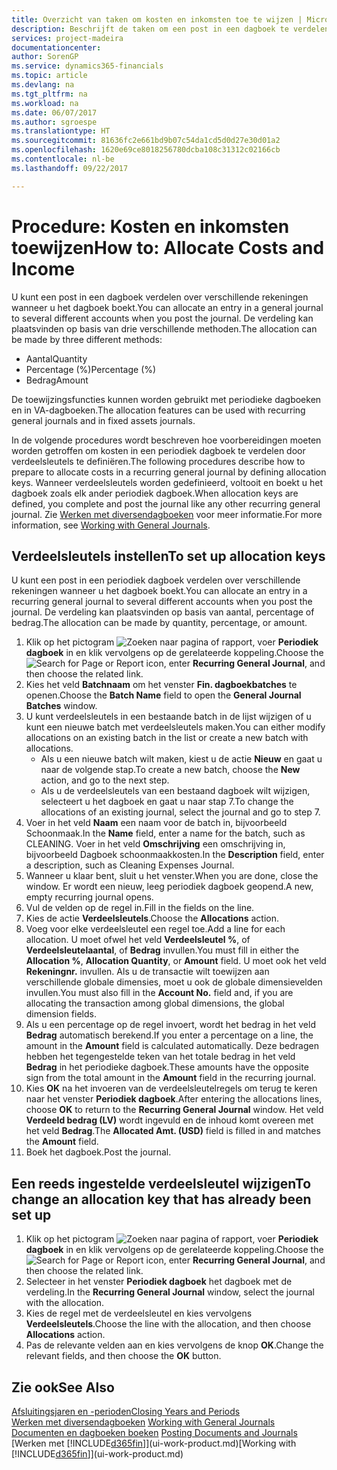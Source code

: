 ```yaml
---
title: Overzicht van taken om kosten en inkomsten toe te wijzen | Microsoft Docs
description: Beschrijft de taken om een post in een dagboek te verdelen over verschillende rekeningen wanneer u het dagboek boekt.
services: project-madeira
documentationcenter: 
author: SorenGP
ms.service: dynamics365-financials
ms.topic: article
ms.devlang: na
ms.tgt_pltfrm: na
ms.workload: na
ms.date: 06/07/2017
ms.author: sgroespe
ms.translationtype: HT
ms.sourcegitcommit: 81636fc2e661bd9b07c54da1cd5d0d27e30d01a2
ms.openlocfilehash: 1620e69ce8018256780dcba108c31312c02166cb
ms.contentlocale: nl-be
ms.lasthandoff: 09/22/2017

---
```

# <a name="how-to-allocate-costs-and-income"></a><span data-ttu-id="6f549-103">Procedure: Kosten en inkomsten toewijzen</span><span class="sxs-lookup"><span data-stu-id="6f549-103">How to: Allocate Costs and Income</span></span>
<span data-ttu-id="6f549-104">U kunt een post in een dagboek verdelen over verschillende rekeningen wanneer u het dagboek boekt.</span><span class="sxs-lookup"><span data-stu-id="6f549-104">You can allocate an entry in a general journal to several different accounts when you post the journal.</span></span> <span data-ttu-id="6f549-105">De verdeling kan plaatsvinden op basis van drie verschillende methoden.</span><span class="sxs-lookup"><span data-stu-id="6f549-105">The allocation can be made by three different methods:</span></span>

* <span data-ttu-id="6f549-106">Aantal</span><span class="sxs-lookup"><span data-stu-id="6f549-106">Quantity</span></span>
* <span data-ttu-id="6f549-107">Percentage (%)</span><span class="sxs-lookup"><span data-stu-id="6f549-107">Percentage (%)</span></span>
* <span data-ttu-id="6f549-108">Bedrag</span><span class="sxs-lookup"><span data-stu-id="6f549-108">Amount</span></span>

<span data-ttu-id="6f549-109">De toewijzingsfuncties kunnen worden gebruikt met periodieke dagboeken en in VA-dagboeken.</span><span class="sxs-lookup"><span data-stu-id="6f549-109">The allocation features can be used with recurring general journals and in fixed assets journals.</span></span>
<!--You can also distribute the cost or revenue of a line to an intercompany partner when you post a sales or purchase document. When you post the document, a line will be posted in your general journal, and a corresponding line will be created in the intercompany outbox.-->

<span data-ttu-id="6f549-110">In de volgende procedures wordt beschreven hoe voorbereidingen moeten worden getroffen om kosten in een periodiek dagboek te verdelen door verdeelsleutels te definiëren.</span><span class="sxs-lookup"><span data-stu-id="6f549-110">The following procedures describe how to prepare to allocate costs in a recurring general journal by defining allocation keys.</span></span> <span data-ttu-id="6f549-111">Wanneer verdeelsleutels worden gedefinieerd, voltooit en boekt u het dagboek zoals elk ander periodiek dagboek.</span><span class="sxs-lookup"><span data-stu-id="6f549-111">When allocation keys are defined, you complete and post the journal like any other recurring general journal.</span></span> <span data-ttu-id="6f549-112">Zie [Werken met diversendagboeken](ui-work-general-journals.md) voor meer informatie.</span><span class="sxs-lookup"><span data-stu-id="6f549-112">For more information, see [Working with General Journals](ui-work-general-journals.md).</span></span>

## <a name="to-set-up-allocation-keys"></a><span data-ttu-id="6f549-113">Verdeelsleutels instellen</span><span class="sxs-lookup"><span data-stu-id="6f549-113">To set up allocation keys</span></span>
<span data-ttu-id="6f549-114">U kunt een post in een periodiek dagboek verdelen over verschillende rekeningen wanneer u het dagboek boekt.</span><span class="sxs-lookup"><span data-stu-id="6f549-114">You can allocate an entry in a recurring general journal to several different accounts when you post the journal.</span></span> <span data-ttu-id="6f549-115">De verdeling kan plaatsvinden op basis van aantal, percentage of bedrag.</span><span class="sxs-lookup"><span data-stu-id="6f549-115">The allocation can be made by quantity, percentage, or amount.</span></span>
1. <span data-ttu-id="6f549-116">Klik op het pictogram ![Zoeken naar pagina of rapport](media/ui-search/search_small.png "pictogram Zoeken naar pagina of rapport"), voer **Periodiek dagboek** in en klik vervolgens op de gerelateerde koppeling.</span><span class="sxs-lookup"><span data-stu-id="6f549-116">Choose the ![Search for Page or Report](media/ui-search/search_small.png "Search for Page or Report icon") icon, enter **Recurring General Journal**, and then choose the related link.</span></span>
2. <span data-ttu-id="6f549-117">Kies het veld **Batchnaam** om het venster **Fin. dagboekbatches** te openen.</span><span class="sxs-lookup"><span data-stu-id="6f549-117">Choose the **Batch Name** field to open the **General Journal Batches** window.</span></span>
3. <span data-ttu-id="6f549-118">U kunt verdeelsleutels in een bestaande batch in de lijst wijzigen of u kunt een nieuwe batch met verdeelsleutels maken.</span><span class="sxs-lookup"><span data-stu-id="6f549-118">You can either modify allocations on an existing batch in the list or create a new batch with allocations.</span></span>
   * <span data-ttu-id="6f549-119">Als u een nieuwe batch wilt maken, kiest u de actie **Nieuw** en gaat u naar de volgende stap.</span><span class="sxs-lookup"><span data-stu-id="6f549-119">To create a new batch, choose the **New** action, and go to the next step.</span></span>
   * <span data-ttu-id="6f549-120">Als u de verdeelsleutels van een bestaand dagboek wilt wijzigen, selecteert u het dagboek en gaat u naar stap 7.</span><span class="sxs-lookup"><span data-stu-id="6f549-120">To change the allocations of an existing journal, select the journal and go to step 7.</span></span>    
4. <span data-ttu-id="6f549-121">Voer in het veld **Naam** een naam voor de batch in, bijvoorbeeld Schoonmaak.</span><span class="sxs-lookup"><span data-stu-id="6f549-121">In the **Name** field, enter a name for the batch, such as CLEANING.</span></span> <span data-ttu-id="6f549-122">Voer in het veld **Omschrijving** een omschrijving in, bijvoorbeeld Dagboek schoonmaakkosten.</span><span class="sxs-lookup"><span data-stu-id="6f549-122">In the **Description** field, enter a description, such as Cleaning Expenses Journal.</span></span>
5. <span data-ttu-id="6f549-123">Wanneer u klaar bent, sluit u het venster.</span><span class="sxs-lookup"><span data-stu-id="6f549-123">When you are done, close the window.</span></span> <span data-ttu-id="6f549-124">Er wordt een nieuw, leeg periodiek dagboek geopend.</span><span class="sxs-lookup"><span data-stu-id="6f549-124">A new, empty recurring journal opens.</span></span>
6. <span data-ttu-id="6f549-125">Vul de velden op de regel in.</span><span class="sxs-lookup"><span data-stu-id="6f549-125">Fill in the fields on the line.</span></span>
7. <span data-ttu-id="6f549-126">Kies de actie **Verdeelsleutels**.</span><span class="sxs-lookup"><span data-stu-id="6f549-126">Choose the **Allocations** action.</span></span>
8. <span data-ttu-id="6f549-127">Voeg voor elke verdeelsleutel een regel toe.</span><span class="sxs-lookup"><span data-stu-id="6f549-127">Add a line for each allocation.</span></span> <span data-ttu-id="6f549-128">U moet ofwel het veld **Verdeelsleutel %**, of **Verdeelsleutelaantal**, of **Bedrag** invullen.</span><span class="sxs-lookup"><span data-stu-id="6f549-128">You must fill in either the **Allocation %**, **Allocation Quantity**, or **Amount** field.</span></span> <span data-ttu-id="6f549-129">U moet ook het veld **Rekeningnr.** invullen. Als u de transactie wilt toewijzen aan verschillende globale dimensies, moet u ook de globale dimensievelden invullen.</span><span class="sxs-lookup"><span data-stu-id="6f549-129">You must also fill in the **Account No.** field and, if you are allocating the transaction among global dimensions, the global dimension fields.</span></span>
9. <span data-ttu-id="6f549-130">Als u een percentage op de regel invoert, wordt het bedrag in het veld **Bedrag** automatisch berekend.</span><span class="sxs-lookup"><span data-stu-id="6f549-130">If you enter a percentage on a line, the amount in the **Amount** field is calculated automatically.</span></span> <span data-ttu-id="6f549-131">Deze bedragen hebben het tegengestelde teken van het totale bedrag in het veld **Bedrag** in het periodieke dagboek.</span><span class="sxs-lookup"><span data-stu-id="6f549-131">These amounts have the opposite sign from the total amount in the **Amount** field in the recurring journal.</span></span>
10. <span data-ttu-id="6f549-132">Kies **OK** na het invoeren van de verdeelsleutelregels om terug te keren naar het venster **Periodiek dagboek**.</span><span class="sxs-lookup"><span data-stu-id="6f549-132">After entering the allocations lines, choose **OK** to return to the **Recurring General Journal** window.</span></span> <span data-ttu-id="6f549-133">Het veld **Verdeeld bedrag (LV)** wordt ingevuld en de inhoud komt overeen met het veld **Bedrag**.</span><span class="sxs-lookup"><span data-stu-id="6f549-133">The **Allocated Amt. (USD)** field is filled in and matches the **Amount** field.</span></span>
11. <span data-ttu-id="6f549-134">Boek het dagboek.</span><span class="sxs-lookup"><span data-stu-id="6f549-134">Post the journal.</span></span>

## <a name="to-change-an-allocation-key-that-has-already-been-set-up"></a><span data-ttu-id="6f549-135">Een reeds ingestelde verdeelsleutel wijzigen</span><span class="sxs-lookup"><span data-stu-id="6f549-135">To change an allocation key that has already been set up</span></span>
1. <span data-ttu-id="6f549-136">Klik op het pictogram ![Zoeken naar pagina of rapport](media/ui-search/search_small.png "pictogram Zoeken naar pagina of rapport"), voer **Periodiek dagboek** in en klik vervolgens op de gerelateerde koppeling.</span><span class="sxs-lookup"><span data-stu-id="6f549-136">Choose the ![Search for Page or Report](media/ui-search/search_small.png "Search for Page or Report icon") icon, enter **Recurring General Journal**, and then choose the related link.</span></span>
2. <span data-ttu-id="6f549-137">Selecteer in het venster **Periodiek dagboek** het dagboek met de verdeling.</span><span class="sxs-lookup"><span data-stu-id="6f549-137">In the **Recurring General Journal** window, select the journal with the allocation.</span></span>
3. <span data-ttu-id="6f549-138">Kies de regel met de verdeelsleutel en kies vervolgens **Verdeelsleutels**.</span><span class="sxs-lookup"><span data-stu-id="6f549-138">Choose the line with the allocation, and then choose **Allocations** action.</span></span>
4. <span data-ttu-id="6f549-139">Pas de relevante velden aan en kies vervolgens de knop **OK**.</span><span class="sxs-lookup"><span data-stu-id="6f549-139">Change the relevant fields, and then choose the **OK** button.</span></span>

## <a name="see-also"></a><span data-ttu-id="6f549-140">Zie ook</span><span class="sxs-lookup"><span data-stu-id="6f549-140">See Also</span></span>
[<span data-ttu-id="6f549-141">Afsluitingsjaren en -perioden</span><span class="sxs-lookup"><span data-stu-id="6f549-141">Closing Years and Periods</span></span>](year-close-years-periods.md)  
<span data-ttu-id="6f549-142">[Werken met diversendagboeken](ui-work-general-journals.md)  </span><span class="sxs-lookup"><span data-stu-id="6f549-142">[Working with General Journals](ui-work-general-journals.md)  </span></span>  
<span data-ttu-id="6f549-143">[Documenten en dagboeken boeken](ui-post-documents-journals.md)  </span><span class="sxs-lookup"><span data-stu-id="6f549-143">[Posting Documents and Journals](ui-post-documents-journals.md)  </span></span>  
<span data-ttu-id="6f549-144">[Werken met [!INCLUDE[d365fin](includes/d365fin_md.md)]](ui-work-product.md)</span><span class="sxs-lookup"><span data-stu-id="6f549-144">[Working with [!INCLUDE[d365fin](includes/d365fin_md.md)]](ui-work-product.md)</span></span>

